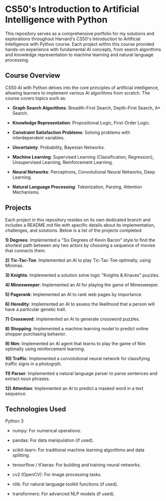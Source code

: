 # **CS50's Introduction to Artificial Intelligence with Python**

This repository serves as a comprehensive portfolio for my solutions and explorations throughout Harvard's CS50's Introduction to Artificial Intelligence with Python course. Each project within this course provided hands-on experience with fundamental AI concepts, from search algorithms and knowledge representation to machine learning and natural language processing.

## **Course Overview**

CS50 AI with Python delves into the core principles of artificial intelligence, allowing learners to implement various AI algorithms from scratch. The course covers topics such as:

- **Graph Search Algorithms**: Breadth-First Search, Depth-First Search, A* Search.

- **Knowledge Representation**: Propositional Logic, First-Order Logic.

- **Constraint Satisfaction Problems**: Solving problems with interdependent variables.

- **Uncertainty**: Probability, Bayesian Networks.

- **Machine Learning**: Supervised Learning (Classification, Regression), Unsupervised Learning, Reinforcement Learning.

- **Neural Networks**: Perceptrons, Convolutional Neural Networks, Deep Learning.

- **Natural Language Processing**: Tokenization, Parsing, Attention Mechanisms.

## **Projects**

Each project in this repository resides on its own dedicated branch and includes a README.md file with specific details about its implementation, challenges, and solutions.
Below is a list of the projects completed:

**1) Degrees**: Implemented a "Six Degrees of Kevin Bacon" style to find the shortest path between any two actors by choosing a sequence of movies that connects them.

**2) Tic-Tac-Toe**: Implemented an AI to play Tic-Tac-Toe optimally, using Minimax.

**3) Knights**: Implemented a solution solve logic "Knights & Knaves" puzzles.

**4) Minesweeper**: Implemented an AI for playing the game of Minesweeper.

**5) Pagerank**: Implemented an AI to rank web pages by importance.

**6) Heredity**: Implemented an AI to assess the likelihood that a person will have a particular genetic trait.

**7) Crossword**: Implemented an AI to generate crossword puzzles.

**8) Shopping**: Implemented a machine learning model to predict online shopper purchasing behavior.

**9) Nim**: Implemented an AI agent that learns to play the game of Nim optimally using reinforcement learning.

**10) Traffic**: Implemented a convolutional neural network for classifying traffic signs in a photogrph.

**11) Parser**: Implemented a natural language parser to parse sentences and extract noun phrases.

**12) Attention**: Implemented an AI to predict a masked word in a text sequence.

## **Technologies Used**

Python 3

- numpy: For numerical operations.

- pandas: For data manipulation (if used).

- scikit-learn: For traditional machine learning algorithms and data splitting.

- tensorflow / tf.keras: For building and training neural networks.

- cv2 (OpenCV): For image processing tasks.

- nltk: For natural language toolkit functions (if used).

- transformers: For advanced NLP models (if used).
